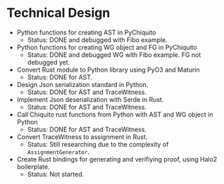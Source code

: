 # Technical Design
- Python functions for creating AST in PyChiquito
  - Status: DONE and debugged with Fibo example.
- Python functions for creating WG object and FG in PyChiquito
  - Status: DONE and debugged WG with Fibo example. FG not debugged yet.
- Convert Rust module to Python library using PyO3 and Maturin
  - Status: DONE for AST.
- Design Json serialization standard in Python.
  - Status: DONE for AST and TraceWitness.
- Implement Json deserialization with Serde in Rust.
  - Status: DONE for AST and TraceWitness.
- Call Chiquito rust functions from Python with AST and WG object in Python
  - Status: DONE for AST and TraceWitness.
- Convert TraceWitness to assignment in Rust.
  - Status: Still researching due to the complexity of `AssignmentGenerator`.
- Create Rust bindings for generating and verifiying proof, using Halo2 boilerplate.
  - Status: Not started.
